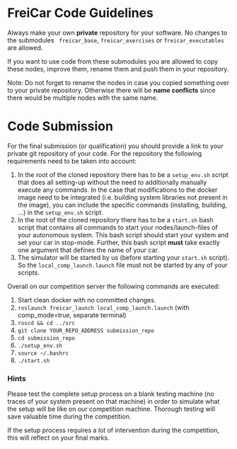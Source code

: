 # FreiCar Code Guidelines

Always make your own **private** repository for your software. No changes to the submodules ``` freicar_base```, ```freicar_exercises``` or ```freicar_executables``` are allowed.
 
If you want to use code from these submodules you are allowed to copy these nodes, improve them, rename them and push them in your repository. 

Note: Do not forget to rename the nodes in case you copied something over to your private repository. Otherwise there will be **name conflicts** since there would be multiple nodes with the same name.

# Code Submission 
For the final submission (or qualification) you should provide a link to your private git repository of your code.
For the repository the following requirements need to be taken into account:

1. In the root of the cloned repository there has to be a `setup_env.sh` script that does all setting-up without the need to additionally manually execute any commands. In the case that modifications to the docker image need to be integrated (i.e. building system libraries not present in the image), 
you can include the specific commands (installing, building, ...) in the `setup_env.sh` script.
2. In the root of the cloned repository there has to be a `start.sh` bash script that contains all commands to start your nodes/launch-files of your autonomous system. This bash script should start your system and set your car in stop-mode. 
Further, this bash script **must** take exactly one argument that defines the name of your car.
3. The simulator will be started by us (before starting your `start.sh` script). So the ```local_comp_launch.launch``` file must not be started by any of your scripts.

Overall on our competition server the following commands are executed:
1. Start clean docker with no committed changes. 
2. `roslaunch freicar_launch local_comp_launch.launch` (with comp_mode=true, separate terminal)
3. `roscd && cd ../src`
4. `git clone YOUR_REPO_ADDRESS submission_repo`
5. `cd submission_repo`
6. `./setup_env.sh`
7. `source ~/.bashrc`
8. `./start.sh`


### Hints

Please test the complete setup process on a blank testing machine (no traces of your system present on that machine) in order to simulate what the setup will be like
on our competition machine. Thorough testing will save valuable time during the competition. 

If the setup process requires a lot of intervention during the competition, this will reflect on your final marks.

